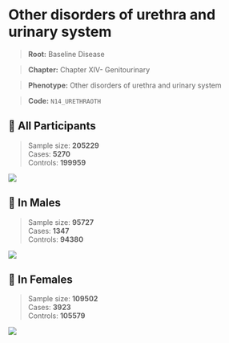 # Other disorders of urethra and urinary system

> **Root:** Baseline Disease  

> **Chapter:** Chapter XIV- Genitourinary  

> **Phenotype:** Other disorders of urethra and urinary system  

> **Code:** `N14_URETHRAOTH`

## 🧪 All Participants  
> Sample size: **205229**  
> Cases: **5270**  
> Controls: **199959**
<img src="/Disease/Figures/ALL/Baseline/N14_URETHRAOTH.png"/>
<CsvTable src="/Disease_Data/ALL/Baseline/LG_N14_URETHRAOTH.csv" label="🔍 View full results" />

## 👨 In Males  
> Sample size: **95727**  
> Cases: **1347**  
> Controls: **94380**
<img src="/Disease/Figures/Male/Baseline/N14_URETHRAOTH.png"/>
<CsvTable src="/Disease_Data/Male/Baseline/LG_N14_URETHRAOTH.csv" label="🔍 View full results" />

## 👩 In Females  
> Sample size: **109502**  
> Cases: **3923**  
> Controls: **105579**
<img src="/Disease/Figures/Female/Baseline/N14_URETHRAOTH.png"/>
<CsvTable src="/Disease_Data/Female/Baseline/LG_N14_URETHRAOTH.csv" label="🔍 View full results" />
